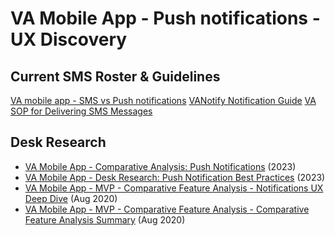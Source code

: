 # VA Mobile App - Push notifications - UX Discovery

## Current SMS Roster & Guidelines
[VA mobile app - SMS vs Push notifications](https://docs.google.com/spreadsheets/d/15II0OsOnKQrqr-5DQiCNa5MQq9qN2vhANVpU0yOzGf0/edit#gid=0) 
[VANotify Notification Guide](https://github.com/department-of-veterans-affairs/va.gov-team/blob/master/products/va-notify/notification-guide.md#vanotify-notification-guide) 
[VA SOP for Delivering SMS Messages](https://github.com/department-of-veterans-affairs/va.gov-team/blob/master/products/va-notify/VA%20SOP%20for%20Delivering%20SMS%20Messages%20v1.0.pdf)



## Desk Research
- [VA Mobile App - Comparative Analysis: Push Notifications](https://github.com/department-of-veterans-affairs/va.gov-team/blob/master/products/va-mobile-app/features/Push%20Notifications/discovery/push-notification-comparative-analysis-2023.md) (2023)
- [VA Mobile App - Desk Research: Push Notification Best Practices](https://github.com/department-of-veterans-affairs/va.gov-team/blob/master/products/va-mobile-app/features/Push%20Notifications/discovery/push-notification-best-practices.md) (2023)
- [VA Mobile App - MVP - Comparative Feature Analysis - Notifications UX Deep Dive](https://github.com/department-of-veterans-affairs/va.gov-team/blob/master/products/va-mobile-app/ux-research/comparative-feature-analysis/notifications-deep-dive.md) (Aug 2020)  
- [VA Mobile App - MVP - Comparative Feature Analysis - Comparative Feature Analysis Summary](https://github.com/department-of-veterans-affairs/va.gov-team/blob/master/products/va-mobile-app/ux-research/comparative-feature-analysis/summary.md) (Aug 2020)
